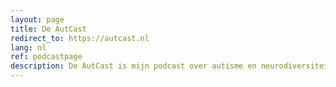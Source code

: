 ```yaml
---
layout: page
title: De AutCast
redirect_to: https://autcast.nl
lang: nl
ref: podcastpage
description: De AutCast is mijn podcast over autisme en neurodiversiteit in het algemeen. Hiermee probeer ik op mijn eigen manier invulling te geven aan het uitleggen over verschillende onderwerpen zoals ik die ook hier bespreek op mijn blog.
---
```

